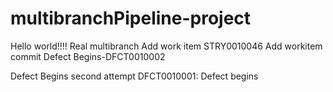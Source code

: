 # multibranchPipeline-project

Hello world!!!!
Real multibranch
Add work item STRY0010046
Add workitem commit
Defect Begins-DFCT0010002


Defect Begins second attempt
DFCT0010001: Defect begins
